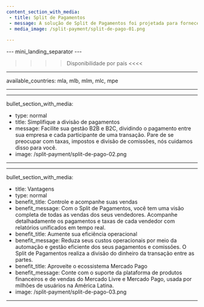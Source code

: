 ```yaml
---
content_section_with_media: 
 - title: Split de Pagamentos
 - message: A solução de Split de Pagamentos foi projetada para fornecer serviços de Provedor de Serviços de Pagamento (PSP) a vendedores em modelos de marketplace. Os marketplaces são plataformas de comércio eletrônico que conectam vendedores e compradores, oferecendo um ambiente unificado para vendas online, ampliando o alcance e a conversão.
 - media_image: /split-payment/split-de-pago-01.png
 
---
```


--- mini_landing_separator ---

>>>> Disponibilidade por país <<<<
---
available_countries: mla, mlb, mlm, mlc, mpe

---

---
bullet_section_with_media:
 - type: normal
 - title: Simplifique a divisão de pagamentos
 - message: Facilite sua gestão B2B e B2C, dividindo o pagamento entre sua empresa e cada participante de uma transação. Pare de se preocupar com taxas, impostos e divisão de comissões, nós cuidamos disso para você.
 - image: /split-payment/split-de-pago-02.png
---

---
bullet_section_with_media: 
 - title: Vantagens
 - type: normal
 - benefit_title: Controle e acompanhe suas vendas
 - benefit_message: Com o Split de Pagamentos, você tem uma visão completa de todas as vendas dos seus vendedores. Acompanhe detalhadamente os pagamentos e taxas de cada vendedor com relatórios unificados em tempo real.
 - benefit_title: Aumente sua eficiência operacional
 - benefit_message: Reduza seus custos operacionais por meio da automação e gestão eficiente dos seus pagamentos e comissões. O Split de Pagamentos realiza a divisão do dinheiro da transação entre as partes.
 - benefit_title: Aproveite o ecossistema Mercado Pago
 - benefit_message: Conte com o suporte da plataforma de produtos financeiros e de vendas do Mercado Livre e Mercado Pago, usada por milhões de usuários na América Latina.
 - image: /split-payment/split-de-pago-03.png
---
